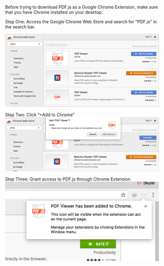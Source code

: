 Before trying to download PDF.js as a Google Chrome Extension, make sure that you have Chrome installed on your desktop. 

Step One: Access the Google Chrome Web Store and search for "PDF.js" in the search bar. 

![This is what your screen should look like after you have searched "PDF.js"](assets/picture2.png)

Step Two: Click “+Add to Chrome”
![Picture of option to download PDF.js](assets/picture9.png) 

Step Three: Grant access to PDF.js through Chrome Extension
![This can be found within Downloads](assets/picture6.png)



